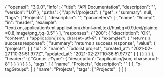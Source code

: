 {
  "openapi": "3.0.0",
  "info": {
    "title": "API Documentation",
    "description": "",
    "version": "1.0"
  },
  "paths": {
    "/api/v1/projects": {
      "get": {
        "summary": null,
        "tags": [
          "Projects"
        ],
        "description": "",
        "parameters": [
          {
            "name": "Accept",
            "in": "header",
            "example": "text/xml,application/xml,application/xhtml+xml,text/html;q=0.9,text/plain;q=0.8,image/png,*/*;q=0.5"
          }
        ],
        "responses": {
          "200": {
            "description": "OK",
            "content": {
              "application/json; charset=utf-8": {
                "examples": {
                  "returns a success response": {
                    "summary": "returns a success response",
                    "value": {
                      "projects": [
                        {
                          "id": 2,
                          "name": "Todolist project",
                          "created_at": "2021-02-27T10:36:51.977Z",
                          "updated_at": "2021-02-27T10:36:51.977Z"
                        }
                      ]
                    }
                  }
                }
              }
            },
            "headers": {
              "Content-Type": {
                "description": "application/json; charset=utf-8"
              }
            }
          }
        }
      }
    }
  },
  "tags": [
    {
      "name": "Projects",
      "description": ""
    }
  ],
  "x-tagGroups": [
    {
      "name": "Projects",
      "tags": [
        "Projects"
      ]
    }
  ]
}
